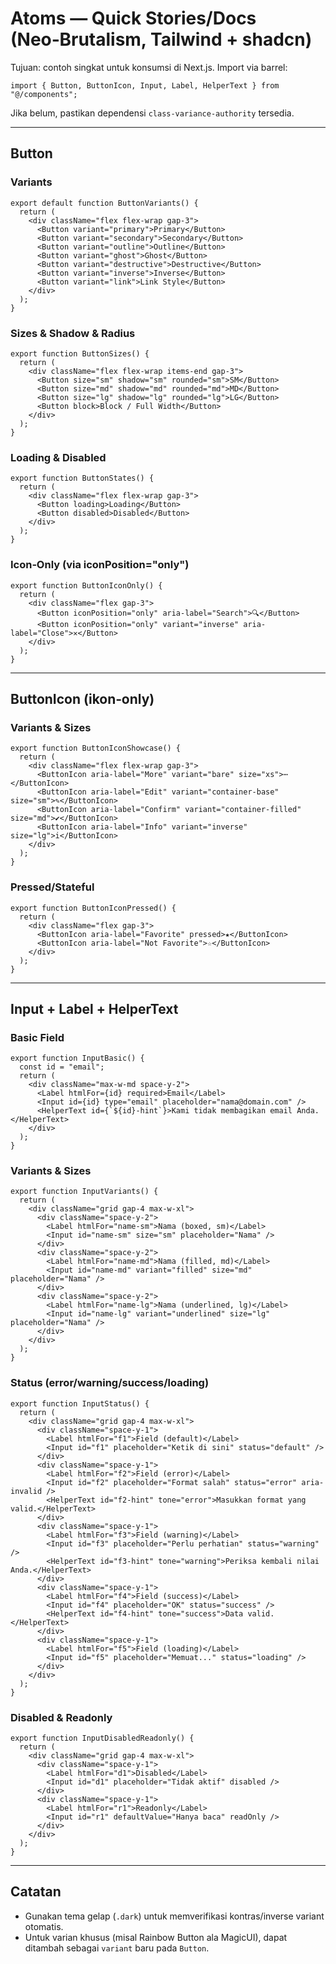 # Atoms — Quick Stories/Docs (Neo‑Brutalism, Tailwind + shadcn)

Tujuan: contoh singkat untuk konsumsi di Next.js. Import via barrel:

```tsx
import { Button, ButtonIcon, Input, Label, HelperText } from "@/components";
```

Jika belum, pastikan dependensi `class-variance-authority` tersedia.

---

## Button

### Variants
```tsx
export default function ButtonVariants() {
  return (
    <div className="flex flex-wrap gap-3">
      <Button variant="primary">Primary</Button>
      <Button variant="secondary">Secondary</Button>
      <Button variant="outline">Outline</Button>
      <Button variant="ghost">Ghost</Button>
      <Button variant="destructive">Destructive</Button>
      <Button variant="inverse">Inverse</Button>
      <Button variant="link">Link Style</Button>
    </div>
  );
}
```

### Sizes & Shadow & Radius
```tsx
export function ButtonSizes() {
  return (
    <div className="flex flex-wrap items-end gap-3">
      <Button size="sm" shadow="sm" rounded="sm">SM</Button>
      <Button size="md" shadow="md" rounded="md">MD</Button>
      <Button size="lg" shadow="lg" rounded="lg">LG</Button>
      <Button block>Block / Full Width</Button>
    </div>
  );
}
```

### Loading & Disabled
```tsx
export function ButtonStates() {
  return (
    <div className="flex flex-wrap gap-3">
      <Button loading>Loading</Button>
      <Button disabled>Disabled</Button>
    </div>
  );
}
```

### Icon‑Only (via iconPosition="only")
```tsx
export function ButtonIconOnly() {
  return (
    <div className="flex gap-3">
      <Button iconPosition="only" aria-label="Search">🔍</Button>
      <Button iconPosition="only" variant="inverse" aria-label="Close">✕</Button>
    </div>
  );
}
```

---

## ButtonIcon (ikon‑only)

### Variants & Sizes
```tsx
export function ButtonIconShowcase() {
  return (
    <div className="flex flex-wrap gap-3">
      <ButtonIcon aria-label="More" variant="bare" size="xs">⋯</ButtonIcon>
      <ButtonIcon aria-label="Edit" variant="container-base" size="sm">✎</ButtonIcon>
      <ButtonIcon aria-label="Confirm" variant="container-filled" size="md">✔</ButtonIcon>
      <ButtonIcon aria-label="Info" variant="inverse" size="lg">i</ButtonIcon>
    </div>
  );
}
```

### Pressed/Stateful
```tsx
export function ButtonIconPressed() {
  return (
    <div className="flex gap-3">
      <ButtonIcon aria-label="Favorite" pressed>★</ButtonIcon>
      <ButtonIcon aria-label="Not Favorite">☆</ButtonIcon>
    </div>
  );
}
```

---

## Input + Label + HelperText

### Basic Field
```tsx
export function InputBasic() {
  const id = "email";
  return (
    <div className="max-w-md space-y-2">
      <Label htmlFor={id} required>Email</Label>
      <Input id={id} type="email" placeholder="nama@domain.com" />
      <HelperText id={`${id}-hint`}>Kami tidak membagikan email Anda.</HelperText>
    </div>
  );
}
```

### Variants & Sizes
```tsx
export function InputVariants() {
  return (
    <div className="grid gap-4 max-w-xl">
      <div className="space-y-2">
        <Label htmlFor="name-sm">Nama (boxed, sm)</Label>
        <Input id="name-sm" size="sm" placeholder="Nama" />
      </div>
      <div className="space-y-2">
        <Label htmlFor="name-md">Nama (filled, md)</Label>
        <Input id="name-md" variant="filled" size="md" placeholder="Nama" />
      </div>
      <div className="space-y-2">
        <Label htmlFor="name-lg">Nama (underlined, lg)</Label>
        <Input id="name-lg" variant="underlined" size="lg" placeholder="Nama" />
      </div>
    </div>
  );
}
```

### Status (error/warning/success/loading)
```tsx
export function InputStatus() {
  return (
    <div className="grid gap-4 max-w-xl">
      <div className="space-y-1">
        <Label htmlFor="f1">Field (default)</Label>
        <Input id="f1" placeholder="Ketik di sini" status="default" />
      </div>
      <div className="space-y-1">
        <Label htmlFor="f2">Field (error)</Label>
        <Input id="f2" placeholder="Format salah" status="error" aria-invalid />
        <HelperText id="f2-hint" tone="error">Masukkan format yang valid.</HelperText>
      </div>
      <div className="space-y-1">
        <Label htmlFor="f3">Field (warning)</Label>
        <Input id="f3" placeholder="Perlu perhatian" status="warning" />
        <HelperText id="f3-hint" tone="warning">Periksa kembali nilai Anda.</HelperText>
      </div>
      <div className="space-y-1">
        <Label htmlFor="f4">Field (success)</Label>
        <Input id="f4" placeholder="OK" status="success" />
        <HelperText id="f4-hint" tone="success">Data valid.</HelperText>
      </div>
      <div className="space-y-1">
        <Label htmlFor="f5">Field (loading)</Label>
        <Input id="f5" placeholder="Memuat..." status="loading" />
      </div>
    </div>
  );
}
```

### Disabled & Readonly
```tsx
export function InputDisabledReadonly() {
  return (
    <div className="grid gap-4 max-w-xl">
      <div className="space-y-1">
        <Label htmlFor="d1">Disabled</Label>
        <Input id="d1" placeholder="Tidak aktif" disabled />
      </div>
      <div className="space-y-1">
        <Label htmlFor="r1">Readonly</Label>
        <Input id="r1" defaultValue="Hanya baca" readOnly />
      </div>
    </div>
  );
}
```

---

## Catatan
- Gunakan tema gelap (`.dark`) untuk memverifikasi kontras/inverse variant otomatis.
- Untuk varian khusus (misal Rainbow Button ala MagicUI), dapat ditambah sebagai `variant` baru pada `Button`.